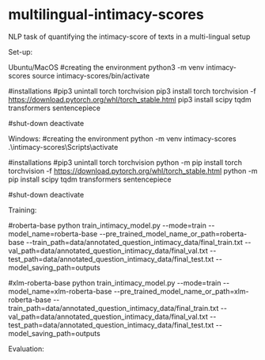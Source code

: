 # multilingual-intimacy-scores
NLP task of quantifying the intimacy-score of texts in a multi-lingual setup

Set-up:

Ubuntu/MacOS
#creating the environment
python3 -m venv intimacy-scores
source intimacy-scores/bin/activate

#installations
#pip3 unintall torch torchvision
pip3 install torch torchvision -f https://download.pytorch.org/whl/torch_stable.html
pip3 install scipy tqdm transformers sentencepiece

#shut-down
deactivate

Windows:
#creating the environment
python -m venv intimacy-scores
.\intimacy-scores\Scripts\activate

#installations
#pip3 unintall torch torchvision
python -m pip install torch torchvision -f https://download.pytorch.org/whl/torch_stable.html
python -m pip install scipy tqdm transformers sentencepiece

#shut-down
deactivate



Training:

#roberta-base
python train_intimacy_model.py --mode=train --model_name=roberta-base --pre_trained_model_name_or_path=roberta-base  --train_path=data/annotated_question_intimacy_data/final_train.txt --val_path=data/annotated_question_intimacy_data/final_val.txt --test_path=data/annotated_question_intimacy_data/final_test.txt --model_saving_path=outputs

#xlm-roberta-base
python train_intimacy_model.py --mode=train --model_name=xlm-roberta-base --pre_trained_model_name_or_path=xlm-roberta-base  --train_path=data/annotated_question_intimacy_data/final_train.txt --val_path=data/annotated_question_intimacy_data/final_val.txt --test_path=data/annotated_question_intimacy_data/final_test.txt --model_saving_path=outputs



Evaluation:
